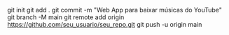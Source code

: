 git init
git add .
git commit -m "Web App para baixar músicas do YouTube"
git branch -M main
git remote add origin https://github.com/seu_usuario/seu_repo.git
git push -u origin main
